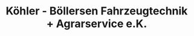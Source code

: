 ---
title: "Köhler - Böllersen Fahrzeugtechnik + Agrarservice e.K."
url: /elze/koehler-boellersen-fahrzeugtechnik-agrarservice-e-k/
shop: Autowerkstatt
---